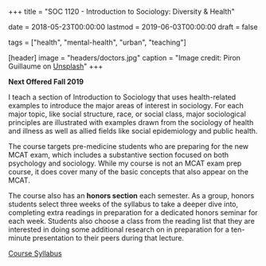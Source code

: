+++
title = "SOC 1120 - Introduction to Sociology: Diversity & Health"

date = 2018-05-23T00:00:00
lastmod = 2019-06-03T00:00:00
draft = false

tags = ["health", "mental-health", "urban", "teaching"]

[header]
image = "headers/doctors.jpg"
caption = "Image credit: Piron Guillaume on [Unsplash](https://unsplash.com/photos/U4FyCp3-KzY)"
+++

**Next Offered Fall 2019**

I teach a section of Introduction to Sociology that uses health-related examples to introduce the major areas of interest in sociology. For each major topic, like social structure, race, or social class, major sociological principles are illustrated with examples drawn from the sociology of health and illness as well as allied fields like social epidemiology and public health.

The course targets pre-medicine students who are preparing for the new MCAT exam, which includes a substantive section focused on both psychology and sociology. While my course is not an MCAT exam prep course, it does cover many of the basic concepts that also appear on the MCAT.

The course also has an **honors section** each semester. As a group, honors students select three weeks of the syllabus to take a deeper dive into, completing extra readings in preparation for a dedicated honors seminar for each week. Students also choose a class from the reading list that they are interested in doing some additional research on in preparation for a ten-minute presentation to their peers during that lecture. 

<a class="btn btn-primary btn-outline" href="https://slu-soc1120.github.io/syllabus/" target="_blank"> <i class="fa fa-share" aria-hidden="true"></i> Course Syllabus </a>
